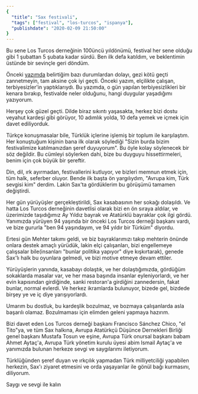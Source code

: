 ```yaml
---
{
  "title": "Sax festivali",
  "tags": ["festival", "los-turcos", "ispanya"],
  "publishdate": "2020-02-09 21:50:00"
}
---
```


Bu sene Los Turcos derneǧinin 100üncü yıldönümü, festival her sene olduǧu gibi 1 şubattan 5 şubata kadar sürdü. Ben ilk defa katıldım, ve beklentimin üstünde bir sevinçle geri döndüm.

Önceki [yazımda](https://adem.ayt.ac/p/2020-02-04_sax_festivali) belirtiǧim bazı durumlardan dolayı, gezi kötü geçti zannetmeyin, tam aksine çok iyi geçti. Önceki yazım, elçilikte çalışan, terbiyesizler'in yaptıklarıydı. Bu yazımda, o gün yapılan terbiyesizlikleri bir kenara bırakıp, festivalde neler olduǧunu, hangi duygular yaşadıǧımı yazıyorum.

Herşey çok güzel geçti. Dilde biraz sıkıntı yaşasakta, herkez bizi dostu veyahut kardeşi gibi görüyor, 10 adımlık yolda, 10 defa yemek ve içmek için davet ediliyorduk.

Türkçe konuşmasalar bile, Türklük içlerine işlemiş bir toplum ile karşılaştım. Her konuştuǧum kişinin bana ilk olarak söylediǧi "Sizin burda bizim festivalimize katılmanızdan şeref duyuyorum". Bu öyle kolay söylenecek bir söz deǧildir. Bu cümleyi söylerken dahi, bize bu duyguyu hissettirmeleri, benim için çok büyük bir şereftir.

Din, dil, ırk ayırmadan, festivallerini kutluyor, ve bizleri memnun etmek için, tüm halk, seferber oluyor.
Bende ilk başta ön yargılıydım, "Avrupa kim, Türk sevgisi kim" derdim. Lakin Sax'ta gördüklerim bu görüşümü tamamen deǧiştirdi.

Her gün yürüyüşler gerçekleştirildi, Sax kasabasının her sokaǧı dolaşıldı. Ve hatta Los Turcos derneǧinin davetlisi olarak bizi en ön sıraya aldılar, ve üzerimizde taşıdıǧımız Ay Yıldız bayrak ve Atatürklü bayraklar çok ilgi gördü. Yanımızda yürüyen 94 yaşında bir önceki Los Turcos derneǧi başkanı vardı, ve bize gururla "ben 94 yaşındayım, ve 94 yıldır bir Türküm" diyordu.

Ertesi gün Mehter takımı geldi, ve biz bayraklarımızı takıp mehterin önünde onlara destek amaçlı yürüdük, lakin elçi çalışanları, bizi engellemeye çalışsalar bile(insanları "bunlar politika yapıyor" diye kışkırtarak), genede Sax'lı halk bu oyunlara gelmedi, ve bizi motive etmeye devam ettiler.

Yürüyüşlerin yanında, kasabayı dolaştık, ve her dolaştıǧımızda, gördüǧüm sokaklarda masalar var, ve her masa başında insanlar eyleniyorlardı, ve her evin kapısından girdiǧinde, sanki restoran'a girdiǧini zannedersin, fakat bunlar, normal evlerdi. Ve herkez ikramlarda bulunuyor, bizede gel, bizdede birşey ye ve iç diye yarışıyorlardı.

Umarım bu dostluk, bu kardeşlik bozulmaz, ve bozmaya çalışanlarda asla başarılı olamaz. Bozulmaması için elimden geleni yapmaya hazırım.

Bizi davet eden Los Turcos derneǧi başkanı Francisco Sánchez Chico, "el Tito"ya, ve tüm Sax halkına, Avrupa Atatürkçü Düşünce Dernekleri Birliği genel başkanı Mustafa Tosun ve eşine, Avrupa Türk onursal başkanı babam Ahmet Aytaç'a, Avrupa Türk yönetim kurulu üyesi abim Ismail Aytaç'a ve yanımızda bulunan herkeze sevgi ve saygılarımı iletiyorum.

Türklüǧünden şeref duyan ve ırkçılık yapmadan Türk milliyetciliǧi yapabilen herkezin, Sax'ı ziyaret etmesini ve orda yaşayanlar ile gönül baǧı kurmasını, diliyorum.

Saygı ve sevgi ile kalın